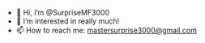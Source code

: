 - 👋 Hi, I’m @SurpriseMF3000
- 👀 I’m interested in really much!
- 📫 How to reach me: mastersurprise3000@gmail.com